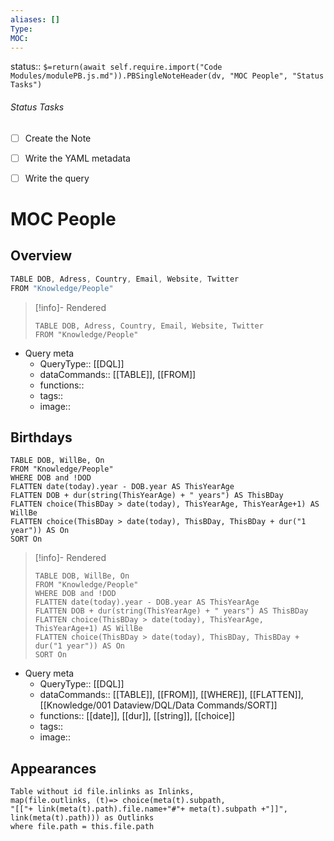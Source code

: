 ```yaml
---
aliases: []
Type: 
MOC:
---
```


status:: `$=return(await self.require.import("Code Modules/modulePB.js.md")).PBSingleNoteHeader(dv, "MOC People", "Status Tasks")`

###### Status Tasks
- [ ] Create the Note
- [ ] Write the YAML metadata
- [ ] Write the query


# MOC People

## Overview

```js
TABLE DOB, Adress, Country, Email, Website, Twitter
FROM "Knowledge/People"
```

>[!info]- Rendered
>```dataview
>TABLE DOB, Adress, Country, Email, Website, Twitter
>FROM "Knowledge/People"
>```

- Query meta
    - QueryType:: [[DQL]]
    - dataCommands:: [[TABLE]], [[FROM]]
    - functions:: 
    - tags:: 
    - image:: 

## Birthdays

```JS
TABLE DOB, WillBe, On
FROM "Knowledge/People"
WHERE DOB and !DOD
FLATTEN date(today).year - DOB.year AS ThisYearAge
FLATTEN DOB + dur(string(ThisYearAge) + " years") AS ThisBDay
FLATTEN choice(ThisBDay > date(today), ThisYearAge, ThisYearAge+1) AS WillBe
FLATTEN choice(ThisBDay > date(today), ThisBDay, ThisBDay + dur("1 year")) AS On
SORT On
```

>[!info]- Rendered
>```dataview
>TABLE DOB, WillBe, On
>FROM "Knowledge/People"
>WHERE DOB and !DOD
>FLATTEN date(today).year - DOB.year AS ThisYearAge
>FLATTEN DOB + dur(string(ThisYearAge) + " years") AS ThisBDay
>FLATTEN choice(ThisBDay > date(today), ThisYearAge, ThisYearAge+1) AS WillBe
>FLATTEN choice(ThisBDay > date(today), ThisBDay, ThisBDay + dur("1 year")) AS On
>SORT On
>```

- Query meta
    - QueryType:: [[DQL]]
    - dataCommands:: [[TABLE]], [[FROM]], [[WHERE]], [[FLATTEN]], [[Knowledge/001 Dataview/DQL/Data Commands/SORT]]
    - functions:: [[date]], [[dur]], [[string]], [[choice]]
    - tags:: 
    - image:: 

## Appearances

```dataview
Table without id file.inlinks as Inlinks, 
map(file.outlinks, (t)=> choice(meta(t).subpath, 
"[["+ link(meta(t).path).file.name+"#"+ meta(t).subpath +"]]", 
link(meta(t).path))) as Outlinks
where file.path = this.file.path
```




